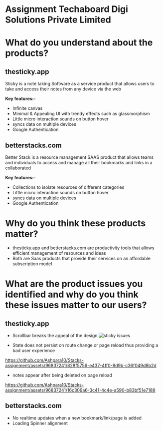 # Assignment Techaboard Digi Solutions Private Limited


# What do you understand about the products?

## thesticky.app

Sticky is a note taking Software as a service product that allows users to take and access their notes from any device via the web


**Key features:-**

- Infinite canvas
- Minimal & Appealing UI with trendy effects such as glassmorphism
- Little micro interaction sounds on button hover
- syncs data on multiple devices
- Google Authentication

## betterstacks.com

Better Stack is a resource management SAAS product that allows teams and individuals to access and manage all their bookmarks and links in a collaborated

**Key features:-**

- Collections to isolate resources of different categories
- Little micro interaction sounds on button hover
- syncs data on multiple devices
- Google Authentication

# Why do you think these products matter?

- thesticky.app and betterstacks.com are productivity tools that allows efficient management of resources and ideas
- Both are Saas products that provide their services on an affordable subscription model 

# What are the product issues you identified and why do you think these issues matter to our users?

## thesticky.app
- Scrollbar breaks the appeal of the design ![sticky issues](https://github.com/Ashpara10/Stacks-assignment/assets/96837241/0b4ccf38-766e-4d4c-ad1b-68e54919f62f)


- State does not persist on route change or page reload
  thus providing a bad user experience
  
https://github.com/Ashpara10/Stacks-assignment/assets/96837241/828f5756-e437-4ff0-8d9b-c36f049d8b2d


- notes appear after being deleted on page reload
  
https://github.com/Ashpara10/Stacks-assignment/assets/96837241/16c309a6-3c41-4c4e-a590-b83bf51e7189





## betterstacks.com

- No realtime updates when a new bookmark/link/page is added
- Loading Spinner alignment
